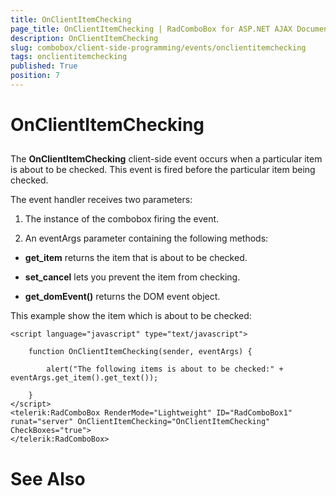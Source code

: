 ```yaml
---
title: OnClientItemChecking
page_title: OnClientItemChecking | RadComboBox for ASP.NET AJAX Documentation
description: OnClientItemChecking
slug: combobox/client-side-programming/events/onclientitemchecking
tags: onclientitemchecking
published: True
position: 7
---
```


# OnClientItemChecking



## 

The **OnClientItemChecking** client-side event occurs when a particular item is about to be checked. This event is fired before the particular item being checked.

The event handler receives two parameters:

1. The instance of the combobox firing the event.

1. An eventArgs parameter containing the following methods:

* **get_item** returns the item that is about to be checked.

* **set_cancel** lets you prevent the item from checking.

* **get_domEvent()** returns the DOM event object.

This example show the item which is about to be checked:

````ASPNET
<script language="javascript" type="text/javascript">

	function OnClientItemChecking(sender, eventArgs) {

		alert("The following items is about to be checked:" + eventArgs.get_item().get_text());

	}
</script>
<telerik:RadComboBox RenderMode="Lightweight" ID="RadComboBox1" runat="server" OnClientItemChecking="OnClientItemChecking"
CheckBoxes="true">
</telerik:RadComboBox>
````



# See Also

